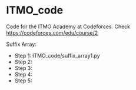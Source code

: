# ITMO_code
Code for the ITMO Academy at Codeforces.
Check <html>https://codeforces.com/edu/course/2</html>

Suffix Array:
* Step 1: ITMO_code/suffix_array1.py
* Step 2: 
* Step 3:
* Step 4:
* Step 5:

